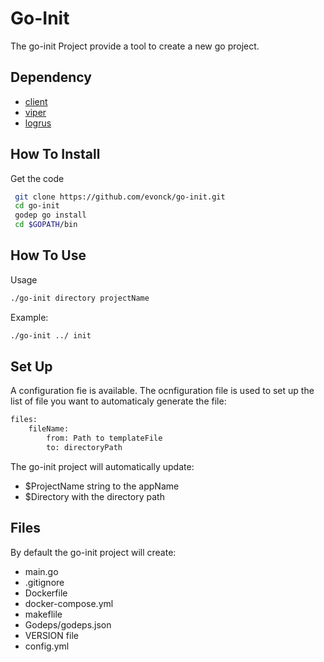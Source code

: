 # Go-Init


The go-init Project provide a tool to create a new go project.

## Dependency
-  [client](https://github.com/codegangsta/cli) 
-  [viper](https://github.com/spf13/viper)
-  [logrus](https://github.com/Sirupsen/logrus)

## How To Install
Get the code
```bash
 git clone https://github.com/evonck/go-init.git
 cd go-init
 godep go install
 cd $GOPATH/bin
 ````
 
 ## How To Use
 
 Usage
 ```bash
 ./go-init directory projectName
 ```
 Example:
 ```bash
./go-init ../ init
```

## Set Up
A configuration fie is available. The ocnfiguration file is used to set up the list of file you want to automaticaly generate the file:
```bash
files:
    fileName:
        from: Path to templateFile
        to: directoryPath
```

The go-init project will automatically update:
- $ProjectName string to the appName
- $Directory with the directory path

## Files
By default the go-init project will create:
- main.go
- .gitignore
- Dockerfile
- docker-compose.yml
- makeflile
- Godeps/godeps.json
- VERSION file
- config.yml